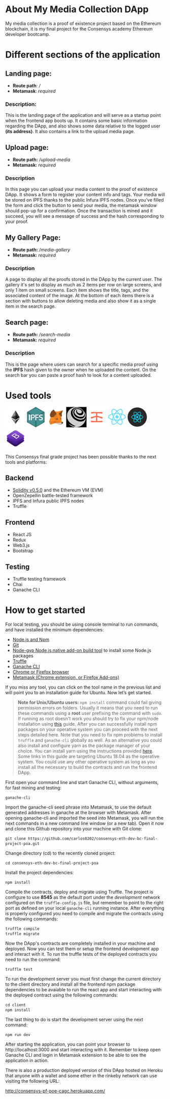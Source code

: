 # About My Media Collection DApp

My media collection is a proof of existence project based on the Ethereum blockchain, it is my final project for the Consensys academy Ethereum developer bootcamp.

# Different sections of the application

## Landing page:
  *	**Route path**: */*
  * **Metamask**: *required*

### Description:

This is the landing page of the application and will serve as a startup point when the frontend app boots up. It contains some basic information regarding the DApp, and also shows some data relative to the logged user **(its address)**. It also contains a link to the upload media page.

## Upload page:
  *	**Route path:** */upload-media*
  *	**Metamask:** *required*

### Description

In this page you can upload your media content to the proof of existence DApp. It shows a form to register your content info and tags. Your media will be stored on IPFS thanks to the public Infura IPFS nodes. Once you’ve filled the form and click the button to send your media, the metamask window should pop-up for a confirmation. Once the transaction is mined and it succeed, you will see a message of success and the hash corresponding to your proof.

## My Gallery Page:
  *	**Route path:** */media-gallery*
  *	**Metamask:** *required*

### Description

A page to display all the proofs stored in the DApp by the current user. The gallery it's set to display as much as 2 items per row on large screens, and only 1 item on small screens. Each item shows the title, tags, and the associated content of the image. At the bottom of each items there is a section with buttons to allow deleting media and also show it as a single item in the search page.

## Search page:
  *	**Route path:** */search-media*
  *	**Metamask:** *required*

### Description

This  is the page where users can search for a specific media proof using the **IPFS** hash given to the owner when he uploaded the content. On the search bar you can paste a proof hash to look for a content uploaded.


# Used tools

<img src="assets/ethereum.png?raw=true" alt="ethereum" width="64px" height="64px" /><img src="assets/ipfs.png?raw=true" alt="ipfs" width="64px" height="64px" /><img src="assets/metamask.png?raw=true" alt="metamask" width="64px" height="64px" /><img src="assets/truffle.png?raw=true" alt="truffle" width="64px" height="64px" /><img src="assets/infura.png?raw=true" alt="infura" width="64px" height="64px" /><img src="assets/react.png?raw=true" alt="react" width="64px" height="64px" /><img src="assets/redux.png?raw=true" alt="redux" width="64px" height="64px" /><img src="assets/bootstrap.jpg?raw=true" alt="bootstrap" width="64px" height="64px" />

This Consensys final grade project has been possible thanks to the next tools and platforms:

## Backend
  *	[Solidity v0.5.0](https://solidity.readthedocs.io/en/v0.5.0/) and the Ethereum VM (EVM)
  *	OpenZepellin battle-tested framework
  *	IPFS and Infura public IPFS nodes
  *	Truffle
  
## Frontend
  *	React JS
  *	Redux
  *	Web3.js 
  *	Bootstrap

## Testing
  *	Truffle testing framework
  *	Chai
  *	Ganache CLI
  

# How to get started

For local testing, you should be using console terminal to run commands, and have installed the minimum dependencies:
  * [Node.js and Npm](https://websiteforstudents.com/install-the-latest-node-js-and-nmp-packages-on-ubuntu-16-04-18-04-lts/)
  *	[Git](https://www.digitalocean.com/community/tutorials/how-to-install-git-on-ubuntu-18-04)
  *	[Node-gyp Node.js native add-on build tool](https://www.npmjs.com/package/node-gyp) to install some Node.js packages
  *	[Truffle](https://truffleframework.com/docs/truffle/getting-started/installation)
  *	[Ganache CLI](https://github.com/trufflesuite/ganache-cli)
  *	[Chrome or Firefox browser](https://www.howtoforge.com/tutorial/ubuntu-latest-browsers-firefox-chromium-opera/)
  *	[Metamask (Chrome extension, or Firefox Add-ons)](https://metamask.io/)
  
  
If you miss any tool, you can click on the tool name in the previous list and will point you to an installation guide for Ubuntu.
Now let’s get started.

>__Note for Unix/Ubuntu users:__ `npm install` command could fail giving permission errors on folders. Usually it means that you need to run these commands using a **root** user prefixing the command with `sudo`. If running as root doesn't work you should try to fix your npm/node installation using [this](https://docs.npmjs.com/resolving-eacces-permissions-errors-when-installing-packages-globally) guide. After you can successfully install npm packages on your operative system you can proceed with the next steps detailed here. Note that you need to fix npm problems to install `truffle` and `ganache-cli` globally as well. As an alternative you could also install and configure yarn as the package manager of your choice. You can install yarn using the instructions provided [here](https://linuxize.com/post/how-to-install-yarn-on-ubuntu-18-04/). Some links in this guide are targeting Ubuntu 18.04 as the operative system. You could use any other operative system as long as you install all the necessary to build the contracts and run the frontend DApp.

First open your command line and start Ganache CLI, without arguments, for fast mining and testing:
```
ganache-cli
```

Import the ganache-cli seed phrase into Metamask, to use the default generated addresses in ganache at the browser with Metamask. After opening ganache-cli and imported the seed into Metamask, you will run the next commands in a new command line window (or a new tab). Open it now and clone this Github repository into your machine with Git clone:
```
git clone https://github.com/carlos0202/consensys-eth-dev-bc-final-project-poa.git
```

Change directory (cd) to the recently cloned project:
```
cd consensys-eth-dev-bc-final-project-poa
```


Install the project dependencies:
```
npm install	
```

Compile the contracts, deploy and migrate using Truffle. The project is configure to use **8545** as the default port under the *development* network configured on the `truffle-config.js` file, but remember to point to the right port as defined on your local `ganache-cli` running instance. After everything is properly configured you need to compile and migrate the contracts using the following commands:
```
truffle compile
truffle migrate
```

Now the DApp's contracts are completely installed in your machine and deployed. Now you can test them or setup the frontend development app and interact with it. To run the truffle tests of the deployed contracts you need to run the command:
```
truffle test
```

To run the development server you must first change the current directory to the client directory and install all the frontend npm package dependencies to be avaiable to run the react app and start interacting with the deployed contract using the following commands:
```
cd client	
npm install	
```

The last thing to do is start the development server using the next command:
```
npm run dev
```

After starting the application, you can point your browser to http://localhost:3000 and start interacting with it. Remember to keep open Ganache CLI and login in Metamask extension to be able to see the application in action.

There is also a production deployed version of this DApp hosted on Heroku that anyone with a wallet and some ether in the rinkeby network can use visiting the following URL:

http://consensys-pf-poe-cagc.herokuapp.com/
